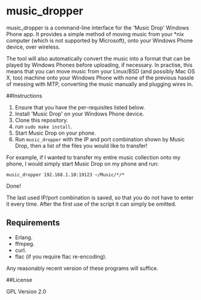 # music\_dropper
music\_dropper is a command-line interface for the 'Music Drop' Windows Phone app. It provides a simple method of moving music from your \*nix computer (which is not supported by Microsoft), onto your Windows Phone device, over wireless.

The tool will also automatically convert the music into a format that can be played by Windows Phones before uploading, if necessary. In practise, this means that you can move music from your Linux/BSD (and possibly Mac OS X, too) machine onto your Windows Phone with none of the previous hassle of messing with MTP, converting the music manually and plugging wires in.

##Instructions
1. Ensure that you have the per-requisites listed below.
2. Install 'Music Drop' on your Windows Phone device.
3. Clone this repository.
4. run `sudo make install`.
5. Start Music Drop on your phone.
6. Run `music_dropper` with the IP and port combination shown by Music Drop, then a list of the files you would like to transfer!

For example, if I wanted to transfer my entire music collection onto my phone, I would simply start Music Drop on my phone and run:

`music_dropper 192.168.1.10:19123 ~/Music/*/*`

Done!

The last used IP/port combination is saved, so that you do not have to enter it every time. After the first use of the script it can simply be omitted.

## Requirements

- Erlang.
- ffmpeg.
- curl.
- flac (if you require flac re-encoding).

Any reasonably recent version of these programs will suffice.

##License

GPL Version 2.0
